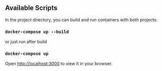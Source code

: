 ## Available Scripts

In the project directory, you can build and run containers with both projects:

### `docker-compose up --build`

or just run after build

### `docker-compose up`


Open [http://localhost:3000](http://localhost:3000) to view it in your browser.